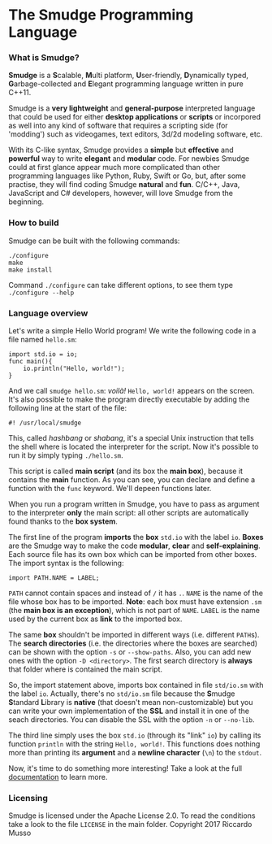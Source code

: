 # The Smudge Programming Language
### What is Smudge?
**Smudge** is a **S**calable, **M**ulti platform, **U**ser-friendly, **D**ynamically typed, **G**arbage-collected and **E**legant programming language written in pure C++11.

Smudge is a **very lightweight** and **general-purpose** interpreted language that could be used for either **desktop applications** or **scripts** or incorpored as well into any kind of software that requires a scripting side (for 'modding') such as videogames, text editors, 3d/2d modeling software, etc.

With its C-like syntax, Smudge provides a **simple** but **effective** and **powerful** way to write **elegant** and **modular** code. For newbies Smudge could at first glance appear much more complicated than other programming languages like Python, Ruby, Swift or Go, but, after some practise, they will find coding Smudge **natural** and **fun**. C/C++, Java, JavaScript and C# developers, however, will love Smudge from the beginning.

### How to build
Smudge can be built with the following commands:
```
./configure
make
make install
```
Command `./configure` can take different options, to see them type `./configure --help`

### Language overview
Let's write a simple Hello World program!
We write the following code in a file named `hello.sm`:
```
import std.io = io;
func main(){
    io.println("Hello, world!");
}
```
And we call `smudge hello.sm`: *voilà!* `Hello, world!` appears on the screen.
It's also possible to make the program directly executable by adding the following line at the start of the file:
```
#! /usr/local/smudge
```
This, called *hashbang* or *shabang*, it's a special Unix instruction that tells the shell where is located the interpreter for the script.
Now it's possible to run it by simply typing `./hello.sm`.

This script is called **main script** (and its box the **main box**), because it contains the **main** function.
As you can see, you can declare and define a function with the `func` keyword. We'll depeen functions later.

When you run a program written in Smudge, you have to pass as argument to the interpreter **only** the main script:
all other scripts are automatically found thanks to the **box system**.

The first line of the program **imports** the **box** `std.io` with the label `io`.
**Boxes** are the Smudge way to make the code **modular**, **clear** and **self-explaining**.
Each source file has its own box which can be imported from other boxes.
The import syntax is the following:
```
import PATH.NAME = LABEL; 
```
`PATH` cannot contain spaces and instead of `/` it has `.`.
`NAME` is the name of the file whose box has to be imported. **Note**: each box must have extension `.sm` (the **main box is an exception**), which is not part of `NAME`.
`LABEL` is the name used by the current box as **link** to the imported box.

The same **box** shouldn't be imported in different ways (i.e. different `PATH`s).
The **search directories** (i.e. the directories where the boxes are searched) can be shown with the option `-s` or `--show-paths`.
Also, you can add new ones with the option `-D <directory>`. The first search directory is **always** that folder where is contained the main script.

So, the import statement above, imports box contained in file `std/io.sm` with the label `io`. Actually, there's no `std/io.sm` file because the **S**mudge **S**tandard **L**ibrary is **native** (that doesn't mean non-customizable) but you can write your own implementation of the **SSL** and install it in one of the seach directories. You can disable the SSL with the option `-n` or `--no-lib`.

The third line simply uses the box `std.io` (through its "link" `io`) by calling its function `println` with the string `Hello, world!`. This functions does nothing more than printing its **argument** and a **newline character** (`\n`) to the `stdout`.

Now, it's time to do something more interesting!
Take a look at the full [documentation](https://smudgelang.github.io/smudge/) to learn more.

### Licensing
Smudge is licensed under the Apache License 2.0. To read the conditions take a look to the file `LICENSE` in the main folder.
Copyright 2017 Riccardo Musso
